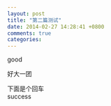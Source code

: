 ```yaml
---
layout: post
title: "第二篇测试"
date: 2014-02-27 14:28:41 +0800
comments: true
categories: 
---
```


good

好大一团

下面是个回车<br />
success